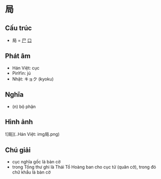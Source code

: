 # 局

## Cấu trúc
* 局 = [尸](尸.md) [口](口.md)

## Phát âm

* Hán Việt: cục
* PinYin: jú
* Nhật: キョク (kyoku)

## Nghĩa

* (n) bộ phận

## Hình ảnh
![局](..Hán Việt: img局.png)

## Chú giải
* cục nghĩa gốc là bàn cờ
* trong Tống thư ghi là Thái Tổ Hoàng ban cho cục tử (quân cờ), trong đó chữ khẩu là bàn cờ

<script>window.HANZI_FIELD='局';</script>
